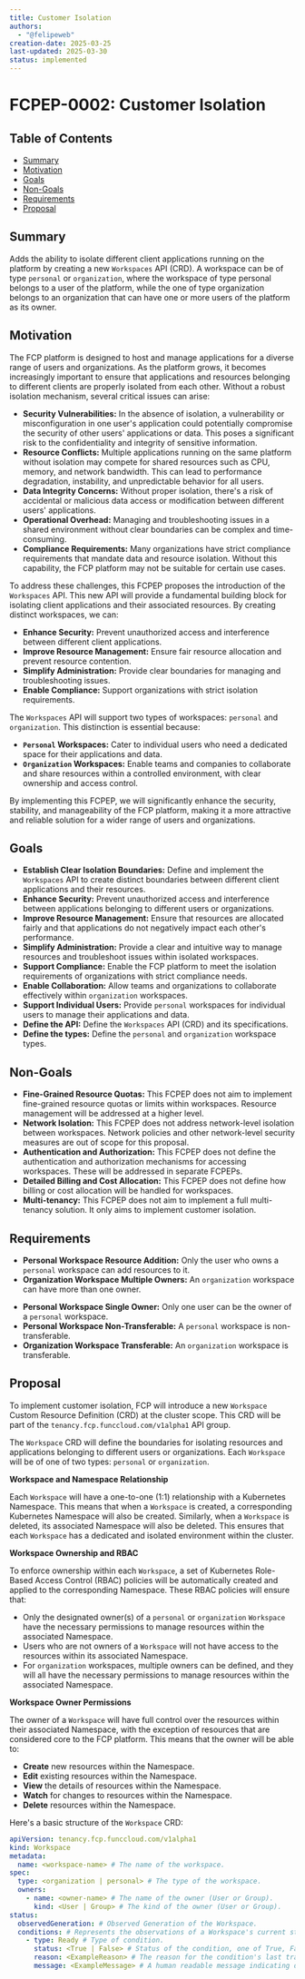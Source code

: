 ```yaml
---
title: Customer Isolation
authors:
  - "@felipeweb"
creation-date: 2025-03-25
last-updated: 2025-03-30
status: implemented
---
```


# FCPEP-0002: Customer Isolation

## Table of Contents

<!-- toc -->

- [Summary](#summary)
- [Motivation](#motivation)
- [Goals](#goals)
- [Non-Goals](#non-goals)
- [Requirements](#requirements)
- [Proposal](#proposal)
<!-- /toc -->

## Summary

Adds the ability to isolate different client applications running on the platform by creating a new `Workspaces` API (CRD). A workspace can be of type `personal` or `organization`, where the workspace of type personal belongs to a user of the platform, while the one of type organization belongs to an organization that can have one or more users of the platform as its owner.

## Motivation

The FCP platform is designed to host and manage applications for a diverse range of users and organizations. As the platform grows, it becomes increasingly important to ensure that applications and resources belonging to different clients are properly isolated from each other. Without a robust isolation mechanism, several critical issues can arise:

- **Security Vulnerabilities:** In the absence of isolation, a vulnerability or misconfiguration in one user's application could potentially compromise the security of other users' applications or data. This poses a significant risk to the confidentiality and integrity of sensitive information.
- **Resource Conflicts:** Multiple applications running on the same platform without isolation may compete for shared resources such as CPU, memory, and network bandwidth. This can lead to performance degradation, instability, and unpredictable behavior for all users.
- **Data Integrity Concerns:** Without proper isolation, there's a risk of accidental or malicious data access or modification between different users' applications.
- **Operational Overhead:** Managing and troubleshooting issues in a shared environment without clear boundaries can be complex and time-consuming.
- **Compliance Requirements:** Many organizations have strict compliance requirements that mandate data and resource isolation. Without this capability, the FCP platform may not be suitable for certain use cases.

To address these challenges, this FCPEP proposes the introduction of the `Workspaces` API. This new API will provide a fundamental building block for isolating client applications and their associated resources. By creating distinct workspaces, we can:

- **Enhance Security:** Prevent unauthorized access and interference between different client applications.
- **Improve Resource Management:** Ensure fair resource allocation and prevent resource contention.
- **Simplify Administration:** Provide clear boundaries for managing and troubleshooting issues.
- **Enable Compliance:** Support organizations with strict isolation requirements.

The `Workspaces` API will support two types of workspaces: `personal` and `organization`. This distinction is essential because:

- **`Personal` Workspaces:** Cater to individual users who need a dedicated space for their applications and data.
- **`Organization` Workspaces:** Enable teams and companies to collaborate and share resources within a controlled environment, with clear ownership and access control.

By implementing this FCPEP, we will significantly enhance the security, stability, and manageability of the FCP platform, making it a more attractive and reliable solution for a wider range of users and organizations.

## Goals

- **Establish Clear Isolation Boundaries:** Define and implement the `Workspaces` API to create distinct boundaries between different client applications and their resources.
- **Enhance Security:** Prevent unauthorized access and interference between applications belonging to different users or organizations.
- **Improve Resource Management:** Ensure that resources are allocated fairly and that applications do not negatively impact each other's performance.
- **Simplify Administration:** Provide a clear and intuitive way to manage resources and troubleshoot issues within isolated workspaces.
- **Support Compliance:** Enable the FCP platform to meet the isolation requirements of organizations with strict compliance needs.
- **Enable Collaboration:** Allow teams and organizations to collaborate effectively within `organization` workspaces.
- **Support Individual Users:** Provide `personal` workspaces for individual users to manage their applications and data.
- **Define the API:** Define the `Workspaces` API (CRD) and its specifications.
- **Define the types:** Define the `personal` and `organization` workspace types.

## Non-Goals

- **Fine-Grained Resource Quotas:** This FCPEP does not aim to implement fine-grained resource quotas or limits within workspaces. Resource management will be addressed at a higher level.
- **Network Isolation:** This FCPEP does not address network-level isolation between workspaces. Network policies and other network-level security measures are out of scope for this proposal.
- **Authentication and Authorization:** This FCPEP does not define the authentication and authorization mechanisms for accessing workspaces. These will be addressed in separate FCPEPs.
- **Detailed Billing and Cost Allocation:** This FCPEP does not define how billing or cost allocation will be handled for workspaces.
- **Multi-tenancy:** This FCPEP does not aim to implement a full multi-tenancy solution. It only aims to implement customer isolation.

## Requirements

- **Personal Workspace Resource Addition:** Only the user who owns a `personal` workspace can add resources to it.
- **Organization Workspace Multiple Owners:** An `organization` workspace can have more than one owner.

* **Personal Workspace Single Owner:** Only one user can be the owner of a `personal` workspace.
* **Personal Workspace Non-Transferable:** A `personal` workspace is non-transferable.
* **Organization Workspace Transferable:** An `organization` workspace is transferable.

## Proposal

To implement customer isolation, FCP will introduce a new `Workspace` Custom Resource Definition (CRD) at the cluster scope. This CRD will be part of the `tenancy.fcp.funccloud.com/v1alpha1` API group.

The `Workspace` CRD will define the boundaries for isolating resources and applications belonging to different users or organizations. Each `Workspace` will be of one of two types: `personal` or `organization`.

**Workspace and Namespace Relationship**

Each `Workspace` will have a one-to-one (1:1) relationship with a Kubernetes Namespace. This means that when a `Workspace` is created, a corresponding Kubernetes Namespace will also be created. Similarly, when a `Workspace` is deleted, its associated Namespace will also be deleted. This ensures that each `Workspace` has a dedicated and isolated environment within the cluster.

**Workspace Ownership and RBAC**

To enforce ownership within each `Workspace`, a set of Kubernetes Role-Based Access Control (RBAC) policies will be automatically created and applied to the corresponding Namespace. These RBAC policies will ensure that:

- Only the designated owner(s) of a `personal` or `organization` `Workspace` have the necessary permissions to manage resources within the associated Namespace.
- Users who are not owners of a `Workspace` will not have access to the resources within its associated Namespace.
- For `organization` workspaces, multiple owners can be defined, and they will all have the necessary permissions to manage resources within the associated Namespace.

**Workspace Owner Permissions**

The owner of a `Workspace` will have full control over the resources within their associated Namespace, with the exception of resources that are considered core to the FCP platform. This means that the owner will be able to:

- **Create** new resources within the Namespace.
- **Edit** existing resources within the Namespace.
- **View** the details of resources within the Namespace.
- **Watch** for changes to resources within the Namespace.
- **Delete** resources within the Namespace.

Here's a basic structure of the `Workspace` CRD:

```yaml
apiVersion: tenancy.fcp.funccloud.com/v1alpha1
kind: Workspace
metadata:
  name: <workspace-name> # The name of the workspace.
spec:
  type: <organization | personal> # The type of the workspace.
  owners:
    - name: <owner-name> # The name of the owner (User or Group).
      kind: <User | Group> # The kind of the owner (User or Group).
status:
  observedGeneration: # Observed Generation of the Workspace.
  conditions: # Represents the observations of a Workspace's current state.
    - type: Ready # Type of condition.
      status: <True | False> # Status of the condition, one of True, False, Unknown.
      reason: <ExampleReason> # The reason for the condition's last transition.
      message: <ExampleMessage> # A human readable message indicating details about the transition.
```
